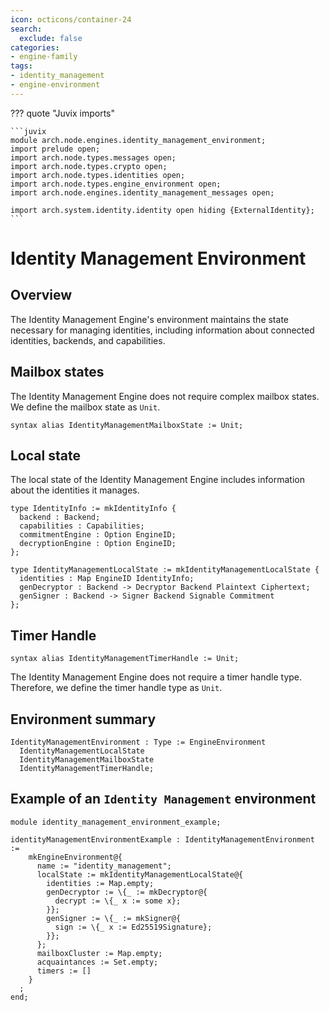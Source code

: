 ```yaml
---
icon: octicons/container-24
search:
  exclude: false
categories:
- engine-family
tags:
- identity_management
- engine-environment
---
```


??? quote "Juvix imports"

    ```juvix
    module arch.node.engines.identity_management_environment;
    import prelude open;
    import arch.node.types.messages open;
    import arch.node.types.crypto open;
    import arch.node.types.identities open;
    import arch.node.types.engine_environment open;
    import arch.node.engines.identity_management_messages open;

    import arch.system.identity.identity open hiding {ExternalIdentity};
    ```

# Identity Management Environment

## Overview

The Identity Management Engine's environment maintains the state necessary for managing identities, including information about connected identities, backends, and capabilities.

## Mailbox states

The Identity Management Engine does not require complex mailbox states. We define the mailbox state as `Unit`.

```juvix
syntax alias IdentityManagementMailboxState := Unit;
```

## Local state

The local state of the Identity Management Engine includes information about the identities it manages.

```juvix
type IdentityInfo := mkIdentityInfo {
  backend : Backend;
  capabilities : Capabilities;
  commitmentEngine : Option EngineID;
  decryptionEngine : Option EngineID;
};

type IdentityManagementLocalState := mkIdentityManagementLocalState {
  identities : Map EngineID IdentityInfo;
  genDecryptor : Backend -> Decryptor Backend Plaintext Ciphertext;
  genSigner : Backend -> Signer Backend Signable Commitment
};
```

## Timer Handle

```juvix
syntax alias IdentityManagementTimerHandle := Unit;
```

The Identity Management Engine does not require a timer handle type. Therefore, we define the timer handle type as `Unit`.

## Environment summary

```juvix
IdentityManagementEnvironment : Type := EngineEnvironment
  IdentityManagementLocalState
  IdentityManagementMailboxState
  IdentityManagementTimerHandle;
```

## Example of an `Identity Management` environment

```juvix extract-module-statements
module identity_management_environment_example;

identityManagementEnvironmentExample : IdentityManagementEnvironment :=
    mkEngineEnvironment@{
      name := "identity_management";
      localState := mkIdentityManagementLocalState@{
        identities := Map.empty;
        genDecryptor := \{_ := mkDecryptor@{
          decrypt := \{_ x := some x};
        }};
        genSigner := \{_ := mkSigner@{
          sign := \{_ x := Ed25519Signature};
        }};
      };
      mailboxCluster := Map.empty;
      acquaintances := Set.empty;
      timers := []
    }
  ;
end;
```
